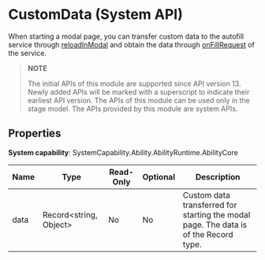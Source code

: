# CustomData (System API)

<!--Kit: Ability Kit-->
<!--Subsystem: Ability-->
<!--Owner: @hanchen45; @Luobniz21-->
<!--Designer: @ccllee1-->
<!--Tester: @lixueqing513-->
<!--Adviser: @huipeizi-->

When starting a modal page, you can transfer custom data to the autofill service through [reloadInModal](js-apis-inner-application-autoFillExtensionContext-sys.md#reloadinmodal13) and obtain the data through [onFillRequest](js-apis-app-ability-autoFillExtensionAbility-sys.md#onfillrequest) of the service.

> **NOTE**
> 
> The initial APIs of this module are supported since API version 13. Newly added APIs will be marked with a superscript to indicate their earliest API version. 
> The APIs of this module can be used only in the stage model. 
> The APIs provided by this module are system APIs.

##  Properties

**System capability**: SystemCapability.Ability.AbilityRuntime.AbilityCore

| Name| Type                  | Read-Only| Optional| Description                                                |
| ---- | ---------------------- | ---- | ---- | ---------------------------------------------------- |
| data | Record<string, Object> | No  | No  | Custom data transferred for starting the modal page. The data is of the Record type.|
